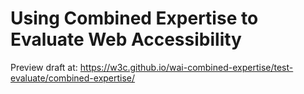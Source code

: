 # Using Combined Expertise to Evaluate Web Accessibility

Preview draft at: https://w3c.github.io/wai-combined-expertise/test-evaluate/combined-expertise/